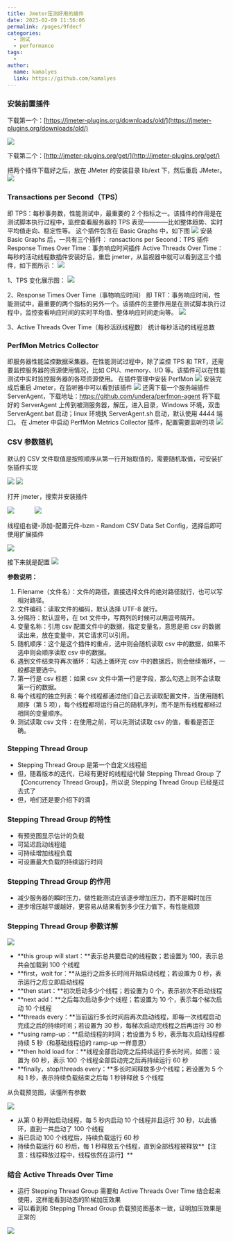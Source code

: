 ```yaml
---
title: Jmeter压测好用的插件
date: 2023-02-09 11:56:06
permalink: /pages/9fdecf
categories:
  - 测试
  - performance
tags:
  -
author:
  name: kamalyes
  link: https://github.com/kamalyes
---
```


### 安装前置插件

下载第一个：[https://jmeter-plugins.org/downloads/old/](https://jmeter-plugins.org/downloads/old/)

![](../../../assets/images/jmeter/download_jmeter_plugin.png)

下载第二个：[http://jmeter-plugins.org/get/](http://jmeter-plugins.org/get/)

把两个插件下载好之后，放在 JMeter 的安装目录 lib/ext 下，然后重启 JMeter。
![](../../../assets/images/jmeter/install_jmeter_plugins_path.png)

### Transactions per Second（TPS）

即 TPS：每秒事务数，性能测试中，最重要的 2 个指标之一。该插件的作用是在测试脚本执行过程中，监控查看服务器的 TPS 表现————比如整体趋势、实时平均值走向、稳定性等。
这个插件包含在 Basic Graphs 中，如下图
![](../../../assets/images/jmeter/download_basic_graphs.png)
安装 Basic Graphs 后，一共有三个插件：
ransactions per Second：TPS 插件 Response Times Over Time：事务响应时间插件 Active Threads Over Time：每秒的活动线程数插件安装好后，重启 jmeter，从监视器中就可以看到这三个插件，如下图所示：
![](../../../assets/images/jmeter/set_basic_graphs_entrance.png)

1、TPS 变化展示图：
![](../../../assets/images/jmeter/transactions_per_second.png)

2、Response Times Over Time（事物响应时间）
即 TRT：事务响应时间，性能测试中，最重要的两个指标的另外一个。该插件的主要作用是在测试脚本执行过程中，监控查看响应时间的实时平均值、整体响应时间走向等。
![](../../../assets/images/jmeter/response_times_over_time.png)

3、Active Threads Over Time（每秒活跃线程数）
统计每秒活动的线程总数

### PerfMon Metrics Collector

即服务器性能监控数据采集器。在性能测试过程中，除了监控 TPS 和 TRT，还需要监控服务器的资源使用情况，比如 CPU、memory、I/O 等。该插件可以在性能测试中实时监控服务器的各项资源使用。
在插件管理中安装 PerfMon
![](../../../assets/images/jmeter/download_perfmon.png)
安装完成后重启 Jmeter，在监听器中可以看到该插件
![](../../../assets/images/jmeter/perfmon_entrance.png)
还需下载一个服务端插件 ServerAgent，下载地址：https://github.com/undera/perfmon-agent
将下载好的 ServerAgent 上传到被测服务器，解压，进入目录，Windows 环境，双击 ServerAgent.bat 启动；linux 环境执 ServerAgent.sh 启动，默认使用 4444 端口。
在 Jmeter 中启动 PerfMon Metrics Collector 插件，配置需要监听的项
![](../../../assets/images/jmeter/perfmon_metrics_collector.png)

### CSV 参数随机

默认的 CSV 文件取值是按照顺序从第一行开始取值的，需要随机取值，可安装扩张插件实现

![](../../../assets/images/jmeter/add_csv_config_entrance.png)
![](../../../assets/images/jmeter/csv_config_info.png)

打开 jmeter，搜索并安装插件

![](../../../assets/images/jmeter/download_random_csv_conifg_entrance.png)           
![](../../../assets/images/jmeter/download_jmeter_plugin_random_csv.png)

线程组右键-添加-配置元件-bzm - Random CSV Data Set Config，选择后即可使用扩展插件

![](../../../assets/images/jmeter/add_random_csv_conifg_entrance.png)

接下来就是配置
![](../../../assets/images/jmeter/set_random_csv_config.png)

**参数说明：**

1.  Filename（文件名）：文件的路径，直接选择文件的绝对路径就行，也可以写相对路径。
2.  文件编码：读取文件的编码，默认选择 UTF-8 就行。
3.  分隔符：默认逗号，在 txt 文件中，写两列的时候可以用逗号隔开。
4.  变量名称：引用 csv 配置文件中的数据，指定变量名，意思是把 csv 的数据读出来，放在变量中，其它请求可以引用。
5.  随机顺序：这个是这个插件的重点，选中则会随机读取 csv 中的数据，如果不选中则会顺序读取 csv 中的数据。
6.  遇到文件结束符再次循环：勾选上循环完 csv 中的数据后，则会继续循环，一般都是要选中。
7.  第一行是 csv 标题：如果 csv 文件中第一行是字段，那么勾选上则不会读取第一行的数据。
8.  每个线程的独立列表：每个线程都通过他们自己去读取配置文件，当使用随机顺序（第 5 项），每个线程都将运行自己的随机序列，而不是所有线程都经过相同的变量顺序。
9.  测试读取 csv 文件：在使用之前，可以先测试读取 csv 的值，看看是否正确。

### Stepping Thread Group

- Stepping Thread Group 是第一个自定义线程组
- 但，随着版本的迭代，已经有更好的线程组代替 Stepping Thread Group 了【Concurrency Thread Group】，所以说 Stepping Thread Group 已经是过去式了
- 但，咱们还是要介绍下的滴

### Stepping Thread Group 的特性

- 有预览图显示估计的负载
- 可延迟启动线程组
- 可持续增加线程负载
- 可设置最大负载的持续运行时间

### Stepping Thread Group 的作用

- 减少服务器的瞬时压力，做性能测试应该逐步增加压力，而不是瞬时加压
- 逐步增压越平缓越好，更容易从结果看到多少压力值下，有性能瓶颈

### Stepping Thread Group 参数详解

![](../../../assets/images/jmeter/stepping_thread_group.png)

- **this group will start：**表示总共要启动的线程数；若设置为 100，表示总共会加载到 100 个线程
- **first，wait for：**从运行之后多长时间开始启动线程；若设置为 0 秒，表示运行之后立即启动线程
- **then start：**初次启动多少个线程；若设置为 0 个，表示初次不启动线程
- **next add：**之后每次启动多少个线程；若设置为 10 个，表示每个梯次启动 10 个线程
- **threads every：**当前运行多长时间后再次启动线程，即每一次线程启动完成之后的持续时间；若设置为 30 秒，每梯次启动完线程之后再运行 30 秒
- **using ramp-up：**启动线程的时间；若设置为 5 秒，表示每次启动线程都持续 5 秒（和基础线程组的 ramp-up 一样意思）
- **then hold load for：**线程全部启动完之后持续运行多长时间，如图：设置为 60 秒，表示 100  个线程全部启动完之后再持续运行 60 秒
- **finally，stop/threads every：**多长时间释放多少个线程；若设置为 5 个和 1 秒，表示持续负载结束之后每 1 秒钟释放 5 个线程

从负载预览图，读懂所有参数

![](../../../assets/images/jmeter/response_times_over_time.png)

- 从第 0 秒开始启动线程，每 5 秒内启动 10 个线程并且运行 30 秒，以此循环，直到一共启动了 100 个线程
- 当已启动 100 个线程后，持续负载运行 60 秒
- 持续负载运行 60 秒后，每 1 秒释放五个线程，直到全部线程被释放**【注意：线程释放过程中，线程依然在运行】**

### 结合 Active Threads Over Time

- 运行 Stepping Thread Group 需要和 Active Threads Over Time 结合起来使用，这样能看到动态的阶梯加压效果
- 可以看到和 Stepping Thread Group 负载预览图基本一致，证明加压效果是正常的

![](../../../assets/images/jmeter/active_threads_over_time.png)
